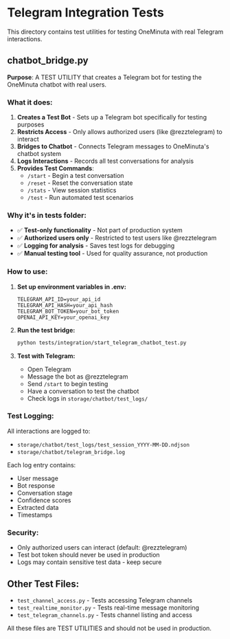 # Telegram Integration Tests

This directory contains test utilities for testing OneMinuta with real Telegram interactions.

## chatbot_bridge.py

**Purpose**: A TEST UTILITY that creates a Telegram bot for testing the OneMinuta chatbot with real users.

### What it does:

1. **Creates a Test Bot** - Sets up a Telegram bot specifically for testing purposes
2. **Restricts Access** - Only allows authorized users (like @rezztelegram) to interact
3. **Bridges to Chatbot** - Connects Telegram messages to OneMinuta's chatbot system
4. **Logs Interactions** - Records all test conversations for analysis
5. **Provides Test Commands**:
   - `/start` - Begin a test conversation
   - `/reset` - Reset the conversation state
   - `/stats` - View session statistics
   - `/test` - Run automated test scenarios

### Why it's in tests folder:

- ✅ **Test-only functionality** - Not part of production system
- ✅ **Authorized users only** - Restricted to test users like @rezztelegram
- ✅ **Logging for analysis** - Saves test logs for debugging
- ✅ **Manual testing tool** - Used for quality assurance, not production

### How to use:

1. **Set up environment variables in .env:**
   ```env
   TELEGRAM_API_ID=your_api_id
   TELEGRAM_API_HASH=your_api_hash
   TELEGRAM_BOT_TOKEN=your_bot_token
   OPENAI_API_KEY=your_openai_key
   ```

2. **Run the test bridge:**
   ```bash
   python tests/integration/start_telegram_chatbot_test.py
   ```

3. **Test with Telegram:**
   - Open Telegram
   - Message the bot as @rezztelegram
   - Send `/start` to begin testing
   - Have a conversation to test the chatbot
   - Check logs in `storage/chatbot/test_logs/`

### Test Logging:

All interactions are logged to:
- `storage/chatbot/test_logs/test_session_YYYY-MM-DD.ndjson`
- `storage/chatbot/telegram_bridge.log`

Each log entry contains:
- User message
- Bot response
- Conversation stage
- Confidence scores
- Extracted data
- Timestamps

### Security:

- Only authorized users can interact (default: @rezztelegram)
- Test bot token should never be used in production
- Logs may contain sensitive test data - keep secure

## Other Test Files:

- `test_channel_access.py` - Tests accessing Telegram channels
- `test_realtime_monitor.py` - Tests real-time message monitoring
- `test_telegram_channels.py` - Tests channel listing and access

All these files are TEST UTILITIES and should not be used in production.